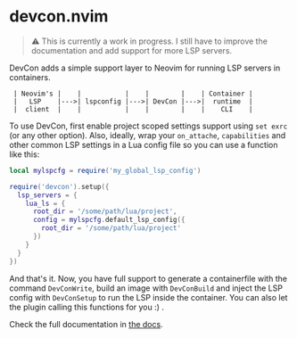 # devcon.nvim

> ⚠ This is currently a work in progress. I still have to improve the
> documentation and add support for more LSP servers.

DevCon adds a simple support layer to Neovim for running LSP servers in
containers.

```
 | Neovim's |    |           |    |        |    | Container |
 |   LSP    |--->| lspconfig |--->| DevCon |--->|  runtime  |
 |  client  |    |           |    |        |    |    CLI    |
```

To use DevCon, first enable project scoped settings support using
`set exrc` (or any other option). Also, ideally, wrap your `on_attache`,
`capabilities` and other common LSP settings in a Lua config file so you
can use a function like this:

```lua
local mylspcfg = require('my_global_lsp_config')

require('devcon').setup({
  lsp_servers = {
    lua_ls = {
      root_dir = '/some/path/lua/project',
      config = mylspcfg.default_lsp_config({
        root_dir = '/some/path/lua/project'
      })
    }
  }
})
```

And that's it. Now, you have full support to generate a containerfile
with the command `DevConWrite`, build an image with `DevConBuild` and
inject the LSP config with `DevConSetup` to run the LSP inside the
container. You can also let the plugin calling this functions for you
:) .

Check the full documentation in [the docs](doc/devcon.txt).
